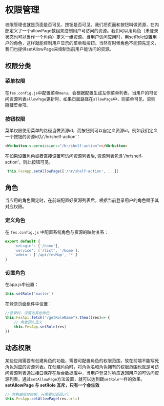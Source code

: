 # 权限管理
权限管理也就是页面是否可见、按钮是否可见。我们把页面和按钮叫做资源，在内部定义了一个allowPage数组来控制用户可访问的资源。我们可以用角色（未登录状态也可以当作一个角色）定义一组资源。当用户访问应用时，用setRole设置用户的角色，这样就能控制用户显示的菜单和按钮。当然有时候角色不能预先定义，我们也提供setAllowPage来控制当前用户能访问的资源。  

## 权限分类

### 菜单权限
在`fes.config.js`中配置菜单`menu`，会根据配置生成左侧菜单列表。当用户的可访问资源列表`allowPage`更新时，如果页面路径在`allowPage`中，则菜单可见，否则隐藏菜单项。

### 按钮权限
菜单权限使用菜单的路径当做资源id，而按钮则可以自定义资源id。例如我们定义一个按钮的资源id为'/hr/shelf-action'：
```html
<Wb-button v-permission:="/hr/shelf-action"></Wb-button>
```
在如果设置角色或者直接设置可访问资源列表后, 资源列表包含'/hr/shelf-action'，则此按钮可见。
```javascript
 this.FesApp.setAllowPage(['/hr/shelf-action', ...])
```

## 角色
当应用的角色固定时，在前端配置好资源列表后，根据当前登录用户的角色赋予其对应权限。

### 定义角色
在 `fes.config.js` 中配置系统角色与资源的映射关系：

```javascript
export default {
    'unLogin': ['/home'],
    'service': ['/list', '/home'],
    'admin': ['/api/fesMap', '*']
}
```

### 设置角色
在app.js中设置：
```js
this.setRole('master')
```
在登录页面组件中设置：
```javascript
//登录时，设置为其他角色
this.FesApi.fetch("/getRoleName").then((res)=> {
    // 角色预先定义
    this.FesApp.setRole(res)
})
```

## 动态权限
某些应用需要有创建角色的功能，需要可配置角色的权限范围，故在前端不能写死角色对应的资源列表。在创建角色时，将角色名和角色拥有的权限范围也就是可访问资源列表通过接口保存在后台数据库中，当用户登录时响应返回用户的可访问资源列表，通过`setAllowPage`方法设置，就可以达到跟`setRole`一样的效果。         
**setAllowPage 与 setRole 互斥，只有一个会生效**
```js
// 角色由后台控制，只需要它返回url
this.FesApp.setAllowPage(res.urls)
```

